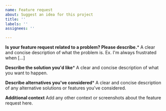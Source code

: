 ```yaml
---
name: Feature request
about: Suggest an idea for this project
title: ''
labels: ''
assignees: ''

---
```


**Is your feature request related to a problem? Please describe.***
A clear and concise description of what the problem is. Ex. I'm always frustrated when [...]

**Describe the solution you'd like***
A clear and concise description of what you want to happen.

**Describe alternatives you've considered***
A clear and concise description of any alternative solutions or features you've considered.

**Additional context**
Add any other context or screenshots about the feature request here.
